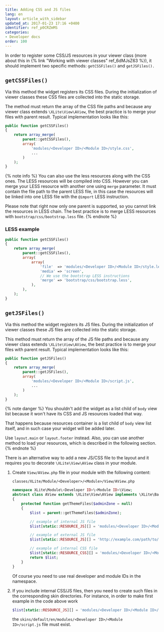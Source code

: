 ```yaml
---
title: Adding CSS and JS files
lang: en
layout: article_with_sidebar
updated_at: 2017-01-23 17:16 +0400
identifier: ref_p0CRZmMS
categories:
- Developer docs
order: 100
---
```


In order to register some CSS/JS resources in your viewer class (more about this in {% link "Working with viewer classes" ref_6dMJsZ63 %}), it should implement two specific methods: `getCSSFiles()` and `getJSFiles().`

## `getCSSFiles()`

Via this method the widget registers its CSS files. During the initialization of viewer classes these CSS files are collected into the static storage.

The method must return the array of the CSS file paths and because any viewer class extends `\XLite\View\AView`, the best practice is to merge your files with parent result. Typical implementation looks like this:

```php
public function getCSSFiles()
{
	return array_merge(
		parent::getCSSFiles(),
		array(
			'modules/<Developer ID>/<Module ID>/style.css',
			...
		)
	);
}
```

{% note info %}
You can also use the less resources along with the CSS ones. The LESS resources will be compiled into CSS. However you can merge your LESS resource with another one using `merge` parameter. It must contain the file path to the parent LESS file, in this case the resources will be linked into one LESS file with the `@import` LESS instruction.

Please note that right now only one parent is supported, so you cannot link the resources in LESS chain. The best practice is to merge LESS resources with `bootstrap/css/bootstrap.less` file.
{% endnote %}

### LESS example

```php
public function getCSSFiles()
{
    return array_merge(
		parent::getCSSFiles(),
        array(
			array(
			   	'file'  => 'modules/<Developer ID>/<Module ID>/style.less',
            	'media' => 'screen',
            	// We use the bootstrap LESS instructions
            	'merge' => 'bootstrap/css/bootstrap.less',
			),
        ),
    );
}
```

## `getJSFiles()`

Via this method the widget registers its JS files. During the initialization of viewer classes these JS files are collected into the static storage.

This method must return the array of the JS file paths and because any viewer class extends `\XLite\View\AView`, the best practice is to merge your files with parent result. Typical implementation looks like this:

```php
public function getJSFiles()
{
	return array_merge(
		parent::getJSFiles(),
		array(
			'modules/<Developer ID>/<Module ID>/script.js',
			...
		)
	);
}
```

{% note danger %}
You shouldn't add the widget as a list child of `body` view list because it won't have its CSS and JS resources loaded that way.

That happens because resources container is a list child of `body` view list itself, and in such case your widget will be added later.

Use `layout.main` or `layout.footer` instead. Also, you can use another method to load your resources, which is described in the following section.
{% endnote %}

There is an alternative way to add a new JS/CSS file to the layout and it requires you to decorate `\XLite\View\AView` class in your module.

1.  Create `View/AView.php` file in your module with the following content: 

    `classes/XLite/Module/<Developer>/<Module>/View/AView.php`
    
    ```php
    namespace XLite\Module\<Developer ID>\<Module ID>\View;
    abstract class AView extends \XLite\View\AView implements \XLite\Base\IDecorator
    {
        protected function getThemeFiles($adminZone = null)
        {
            $list = parent::getThemeFiles($adminZone);

    		// example of internal JS file
            $list[static::RESOURCE_JS][] = 'modules/<Developer ID>/<Module ID>/script.js';

    		// example of external JS file
            $list[static::RESOURCE_JS][] = 'http://example.com/path/to/script.js';

    		// example of internal CSS file
            $list[static::RESOURCE_CSS][] = 'modules/<Developer ID>/<Module ID>/style.css';
            return $list;
        }
    }
    ```

    Of course you need to use real developer and module IDs in the namespace.

2.  If you include internal CSS/JS files, then you need to create such files in the corresponding skin directories. For instance, in order to make first example in the code above work

    ```php
    $list[static::RESOURCE_JS][] = 'modules/<Developer ID>/<Module ID>/script.js';
    ```

    the `skins/default/en/modules/<Developer ID>/<Module ID>/script.js` file must exist.
